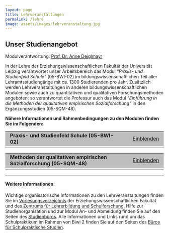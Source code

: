 ```yaml
---
layout: page
title: Lehrveranstaltungen
permalink: /lehre
image: assets/images/lehrveranstaltung.jpg
---
```


<h2>Unser Studienangebot</h2>

<p>Modulverantwortung: <a href="https://empschul-leipzig.github.io/team#Deiglmayr">Prof. Dr. Anne Deiglmayr</a></p>

<p>In der Lehre der Erziehungswissenschaftlichen Fakultät der Universität Leipzig verantwortet unser Arbeitsbereich das Modul <i>"Praxis- und Studienfeld Schule"</i> (05-BWI-02) im bildungswissenschaftlichen Teil aller Lehramtsstudiengänge mit ca. 1300 Studierenden pro Jahr. Zusätzlich werden Lehrveranstaltungen in anderen bildungswissenschaftlichen Modulen sowie auch zu quantitativen und qualitativen Forschungsmethoden angeboten; so verantwortet die Professur auch das Modul <i>"Einführung in die Methoden der qualitativen empirischen Sozialforschung"</i> in den Ergänzungsstudien (05-SQM-48).</p>

<b>Nähere Informationen und Rahmenbedingungen zu den Modulen finden Sie im Folgenden:</b>

<!--05-BWI-02-->

<script type="text/javascript">
//<![CDATA[
function swap(openlink,closelink, linkid, dataid)
{
if( document.getElementById(dataid).style.display == 'none')
{
document.getElementById(dataid).style.display='inline';
document.getElementById(linkid).firstChild.nodeValue=closelink;
} else
{
document.getElementById(dataid).style.display='none';
document.getElementById(linkid).firstChild.nodeValue=openlink;
}
}
//]]>
</script>
<table class="tab24" align="center" border="0" cellpadding="0" cellspacing="0" width="100%">
<tr bgcolor="#BDBDBD">
<td width="53%" height="30" style="padding-left:15px; padding-right:15px;">
<b>Praxis- und Studienfeld Schule (05-BWI-02)</b>
</td>
<td align="right" width="13%" style="padding-left:15px; padding-right:15px;">
<a href="#swap" onclick="javascript:swap('Einblenden','Ausblenden', 'swaplink', 'hideme')" id="swaplink" onfocus="this.blur()" name="swaplink">Einblenden</a>
</td>
</tr> 
<tr style=" text-align: justify; font-size: 14px; font-weight: normal; background-color: rgb(242,242,242);">
<td colspan="3" style="padding-left:15px; padding-right:15px;">
<div id="hideme" style="display:none">
<br /> 
<div align="center">
</div> 
   <h4>Modulziele</h4>
 	<p>Die Studierenden...<br>
        <ul>
  			<li>kennen die Besonderheiten ihres späteren Tätigkeitsfeldes Schule.</li>
  			<li> kennen Verfahren der Erkundung der Schule und wenden diese für die Beschreibung und Analyse der Praktikumsschule an.</li>
 			<li>kennen Verfahren der Unterrichtsbeobachtung und wenden diese für die Beschreibung und Analyse des Unterrichts unter allgemein didaktischen Gesichtspunkten an.</li>
 			<li>bereiten unter allgemein didaktischen Gesichtspunkten und unter Anleitung von schulischen Mentoren und Mentorinnen Unterrichtssequenzen vor, führen sie durch und reflektieren sie.</li>
 			<li>kennen Belastungen im Beruf von Lehrpersonen und Strategien für deren Bewältigung.</li>
      <li>analysieren  Aufgaben der Lehrkräfte im Schulalltag und reflektieren den Wechsel von der Rolle der Schüler und Schülerinnen zur Rolle der Lehrkräfte und die Berufswahlentscheidung.</li>
	    </ul>
    </p>

   <h4>Modulinhalt</h4>
    <p>Das Modul führt in Schule als Praxis- und Studienfeld (Projektseminar) ein.</p>
    
   <h4>Modulturnus</h4>
	<p>Das Modul wird in jedem Semester angeboten.</p>

   <h4>Lehrformen</h4>
    <ul>
    	<li>Seminar "Praxis- und Studienfeld Schule" (2 SWS) = 30 h Präsenzzeit und 15 h Selbststudium = 45 h</li>
    	<li>Schulpraktische Studien "SPS" (5 SWS) = 75 h Präsenzzeit und 30 h Selbststudium = 105 h</li>
    </ul>

   <h4>Prüfungsleistungen</h4>
   	<p>Die Modulprüfung umfasst ein unbenotetes Portfolio mit einer Bearbeitungszeit von 4 Wochen.</p>

   <h4>Teilnahmevoraussetzungen</h4>
	<p>Teilnahme am Modul 05-BWI-01- SEK/ PRIM</p>

</div>
</td>
</tr>
</table> 

<!--05-SQM-48-->

<script type="text/javascript">
//<![CDATA[
function swap(openlink,closelink, linkid, dataid)
{
if( document.getElementById(dataid).style.display == 'none')
{
document.getElementById(dataid).style.display='inline';
document.getElementById(linkid).firstChild.nodeValue=closelink;
} else
{
document.getElementById(dataid).style.display='none';
document.getElementById(linkid).firstChild.nodeValue=openlink;
}
}
//]]>
</script>
<table class="tab24" align="center" border="0" cellpadding="0" cellspacing="0" width="100%">
<tr bgcolor="#BDBDBD">
<td width="53%" height="30" style="padding-left:15px; padding-right:15px;">
<b>Methoden der qualitativen empirischen Sozialforschung (05-SQM-48)</b>
</td>
<td align="right" width="13%" style="padding-left:15px; padding-right:15px;">
<a href="#swap" onclick="javascript:swap('Einblenden','Ausblenden', 'swaplink1', 'hideme1')" id="swaplink1" onfocus="this.blur()" name="swaplink1">Einblenden</a>
</td>
</tr> 
<tr style=" text-align: justify; font-size: 14px; font-weight: normal; background-color: rgb(242,242,242);">
<td colspan="3" style="padding-left:15px; padding-right:15px;">
<div id="hideme1" style="display:none">
<br /> 
<div align="center">
</div> 

 <h4>Modulziele</h4>
 	<p>Die Studierenden...<br>
        <ul>
  			<li>lernen die relevanten methodologischen Grundlagen der qualitativen empirischen Sozialforschung kennen.</li>
  			<li> erwerben Kompetenzen, wissenschaftliche Forschungsergebnisse aus der qualitativen Sozialforschung kritisch zu beurteilen.</li>
 			<li>lernen qualitative Verfahren und ihre Auswertungsmethoden kennen, dies betrifft insbesondere Interviewtechniken, Beobachtungsmethoden, Dokumentenanalysen.</li>
 			<li>erarbeiten und vertiefen die methodologischen Grundlagen der qualitativen empirischen Sozialforschung bzw. der qualitativen empirischen Schul- und Unterrichtsforschung sowie der Evaluation von Schule und Unterricht.</li>
 			<li>werden angeleitet, diese in eigenen Projektdurchführungen zu erproben.</li>
 			<li>beschäftigen sich mit Verfahren der internen und externen Evaluation von Institutionen.</li>
 			<li>verstehen Prozesse der Schulentwicklung von schulischen und außerschulischen Institutionen.</li>
 			<li>kennen die Verfahren der Schulinspektion und Schulevaluation .</li>
	    </ul>
    </p>

   <h4>Modulinhalt</h4>
    <p>Das Modul führt in die Methodologie, die Methoden und die Forschungsprogramme sowie die grundlegenden Techniken der Auswertung der qualitativen empirischen Sozialforschung ein. Im Profilbereich werden darüber hinaus interne und externe schulische Evaluationsverfahren der Aktionsforschung vermittelt. Die Studierenden lernen die forschungsethischen Grundlagen kennen, die sie während der Datenerhebung und der Datenauswertung und ihrer Präsentation beachten müssen.</p>
    
   <h4>Modulturnus</h4>
	<p>Das Modul wird in jedem Sommersemester angeboten.</p>

   <h4>Lehrformen</h4>
    <ul>
    	<li>Vorlesung "Einführung in die Methoden der qualitativen empirischen Sozialforschung" (2 SWS) = 30 h Präsenzzeit und 30 h Selbststudium = 60 h</li>
    	<li>Seminar "Einführung in die Methoden der qualitativen empirischen Sozialforschung" (2 SWS) = 30 h Präsenzzeit und 150 h Selbststudium = 180 h</li>
    	<li>Tutorium "Einführung in die Methoden der qualitativen empirischen Sozialforschung" (2 SWS) = 30 h Präsenzzeit und 30 h Selbststudium = 60 h</li>
    </ul>

   <h4>Prüfungsleistungen</h4>
   	<p>Die Modulprüfung umfasst eine Hausarbeit mit einer Bearbeitungszeit von 4 Wochen und eine Multiple Choice Klausur (60 Min.).</p>

   <h4>Teilnahmevoraussetzungen</h4>
	<p>keine</p>
</div>
</td>
</tr>
</table>

***

<div class="box">
<h4>Weitere Informationen:</h4><p>Wichtige organisatorische Informationen zu den Lehrveranstaltungen finden Sie im <a href="https://www.erzwiss.uni-leipzig.de/studium/vorlesungsverzeichnis">Vorlesungsverzeichnis</a> der Erziehungswissenschaftlichen Fakultät und des <a href= "https://www.zls.uni-leipzig.de/studium-beratung/ergaenzungsstudien/">Zentrums für Lehrerbildung und Schulforschung</a>. Hilfe zur Studienorganisation und zur Modul An- und Abmeldung finden Sie auf den Seiten des <a href= "https://studienbuero.erzwiss.uni-leipzig.de/index.php">Studienbüros</a>. Alle Informationen und Links rund um das Schulpraktikum im Rahmen von Biwi 2 finden Sie auf den Seiten des <a href="https://www.zls.uni-leipzig.de/studium-beratung/buero-fuer-schulpraktische-studien/">Büros für Schulpraktische Studien</a>.</p>
</div>
